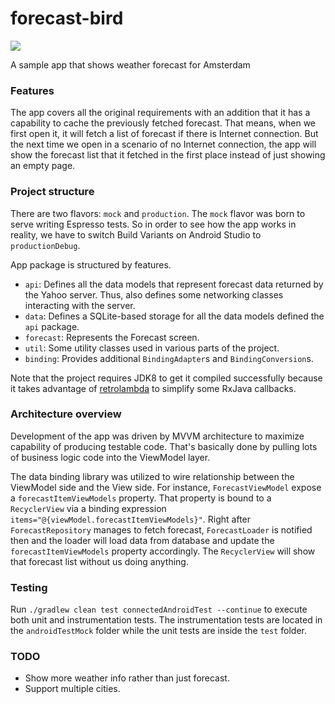 # forecast-bird
<a href="https://travis-ci.org/thuytrinh/forecast-bird"><img src='https://travis-ci.org/thuytrinh/forecast-bird.svg?branch=master'></a>

A sample app that shows weather forecast for Amsterdam
### Features
The app covers all the original requirements with an addition that it has a capability to cache the previously fetched forecast. That means, when we first open it, it will fetch a list of forecast if there is Internet connection. But the next time we open in a scenario of no Internet connection, the app will show the forecast list that it fetched in the first place instead of just showing an empty page.
### Project structure
There are two flavors: `mock` and `production`. The `mock` flavor was born to serve writing Espresso tests. So in order to see how the app works in reality, we have to switch Build Variants on Android Studio to `productionDebug`.

App package is structured by features.
  * `api`: Defines all the data models that represent forecast data returned by the Yahoo server. Thus, also defines some networking classes interacting with the server.
  * `data`: Defines a SQLite-based storage for all the data models defined the `api` package.
  * `forecast`: Represents the Forecast screen.
  * `util`: Some utility classes used in various parts of the project.
  * `binding`: Provides additional `BindingAdapter`s and `BindingConversion`s.

Note that the project requires JDK8 to get it compiled successfully because it takes advantage of [retrolambda](https://github.com/evant/gradle-retrolambda) to simplify some RxJava callbacks.
### Architecture overview
Development of the app was driven by MVVM architecture to maximize capability of producing testable code. That's basically done by pulling lots of business logic code into the ViewModel layer.

The data binding library was utilized to wire relationship between the ViewModel side and the View side. For instance, `ForecastViewModel` expose a `forecastItemViewModels` property. That property is bound to a `RecyclerView` via a binding expression `items="@{viewModel.forecastItemViewModels}"`. Right after `ForecastRepository` manages to fetch forecast, `ForecastLoader` is notified then and the loader will load data from database and update the `forecastItemViewModels` property accordingly. The `RecyclerView` will show that forecast list without us doing anything.

### Testing
Run `./gradlew clean test connectedAndroidTest --continue` to execute both unit and instrumentation tests. The instrumentation tests are located in the `androidTestMock` folder while the unit tests are inside the `test` folder.

### TODO
* Show more weather info rather than just forecast.
* Support multiple cities.
